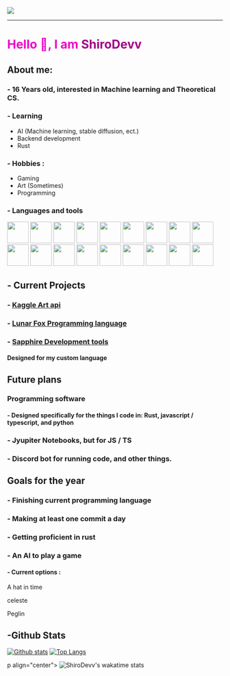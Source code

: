 <img src="https://images-ng.pixai.art/images/orig/793b5d93-97d2-4911-8bac-2f952e6b757c">

---

## <h1 style="color : #f000c8;">Hello 👋, I am <span style="color: #a10086">ShiroDevv<span></h2>

## About me:
### - 16 Years old, interested in Machine learning and Theoretical CS.

### - Learning
* AI (Machine learning, stable diffusion, ect.)
* Backend development
* Rust

### - Hobbies : 
* Gaming
* Art (Sometimes)
* Programming

### - Languages and tools
<p float="left">
<img src="https://cdn.jsdelivr.net/gh/devicons/devicon/icons/android/android-original-wordmark.svg" width=50 />
<img src="https://cdn.jsdelivr.net/gh/devicons/devicon/icons/css3/css3-original.svg" width=50/>
<img src="https://cdn.jsdelivr.net/gh/devicons/devicon/icons/discordjs/discordjs-original.svg" width=50/>
<img src="https://cdn.jsdelivr.net/gh/devicons/devicon/icons/electron/electron-original.svg" width=50/>
<img src="https://cdn.jsdelivr.net/gh/devicons/devicon/icons/express/express-original.svg" width=50/>
<img src="https://cdn.jsdelivr.net/gh/devicons/devicon/icons/firefox/firefox-original.svg" width=50/>
<img src="https://cdn.jsdelivr.net/gh/devicons/devicon/icons/github/github-original.svg" width=50/>
<img src="https://cdn.jsdelivr.net/gh/devicons/devicon/icons/html5/html5-original.svg" width=50/>
<img src="https://cdn.jsdelivr.net/gh/devicons/devicon/icons/javascript/javascript-original.svg" width=50/><br>
<img src="https://cdn.jsdelivr.net/gh/devicons/devicon/icons/kaggle/kaggle-original.svg" width=50/>
<img src="https://cdn.jsdelivr.net/gh/devicons/devicon/icons/nodejs/nodejs-original.svg" width=50/>
<img src="https://cdn.jsdelivr.net/gh/devicons/devicon/icons/npm/npm-original-wordmark.svg" width=50/>
<img src="https://cdn.jsdelivr.net/gh/devicons/devicon/icons/python/python-original.svg" width=50/>
<img src="https://cdn.jsdelivr.net/gh/devicons/devicon/icons/pytorch/pytorch-original.svg" width=50/>
<img src="https://cdn.jsdelivr.net/gh/devicons/devicon/icons/raspberrypi/raspberrypi-original.svg" width=50/>
<img src="https://cdn.jsdelivr.net/gh/devicons/devicon/icons/rust/rust-plain.svg" width=50/>
<img src="https://cdn.jsdelivr.net/gh/devicons/devicon/icons/typescript/typescript-original.svg" width=50/>
<img src="https://cdn.jsdelivr.net/gh/devicons/devicon/icons/vscode/vscode-original.svg" width=50/>
</p>


## - Current Projects
### - [Kaggle Art api](https://www.kaggle.com/code/shirodev/shirobots-art-api/notebook)

### - [Lunar Fox Programming language](https://github.com/ShiroDevv/LunarFox)

### - [Sapphire Development tools](https://github.com/ShiroDevv/sapphire)
#### Designed for my custom language

## Future plans

### Programming software
#### - Designed specifically for the things I code in: Rust, javascript / typescript, and python

### - Jyupiter Notebooks, but for JS / TS

### - Discord bot for running code, and other things.

## Goals for the year
### - Finishing current programming language
### - Making at least one commit a day
### - Getting proficient in rust
### - An AI to play a game
#### - Current options :
A hat in time

celeste

Peglin
## -Github Stats
[![Github stats](https://github-readme-stats.vercel.app/api?username=ShiroDevv&show_icons=true&theme=tokyonight)](https://github.com/shirodevv/lunarfox)  [![Top Langs](https://github-readme-stats.vercel.app/api/top-langs/?username=shirodevv&layout=donut&theme=tokyonight)](https://github.com/shirodevv/lunarfox)  

p align="center">
  <img src="https://github-readme-stats.vercel.app/api/wakatime?username=ShiroDevv&theme=tokyonight" alt="ShiroDevv's wakatime stats"/>
</p>
